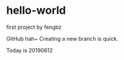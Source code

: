 # hello-world
first project by fengbz

GitHub hah~
Creating a new branch is quick.

Today is 20190612